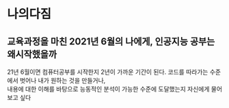 # 나의다짐

## 교육과정을 마친 2021년 6월의 나에게, 인공지능 공부는 왜시작했을까

21년 6월이면 컴퓨터공부를 시작한지 2년이 가까운 기간이 된다. 코드를 따라가는 수준에서 벗어나 내가 원하는 것을 만들거나,<br>
내용에 대한 이해를 바탕으로 능동적인 분석이 가능한 수준에 도달했는지 자신에게 물어보고 싶다 
